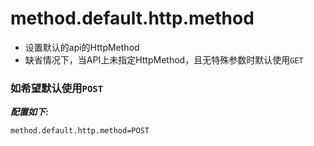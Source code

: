 # method.default.http.method

- 设置默认的api的HttpMethod
- 缺省情况下，当API上未指定HttpMethod，且无特殊参数时默认使用`GET`

### 如希望默认使用`POST`

***配置如下:***

```properties
method.default.http.method=POST
```